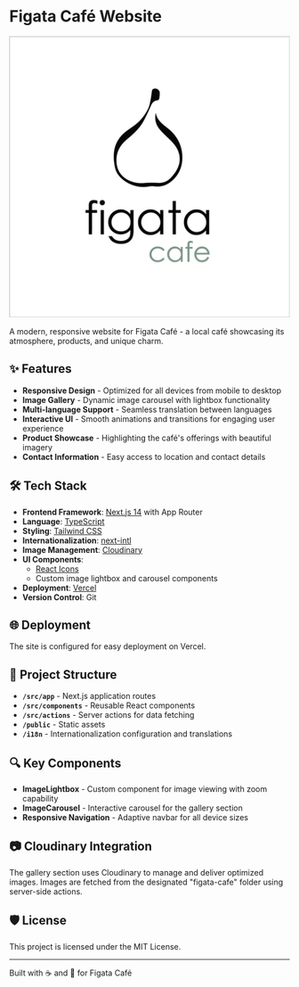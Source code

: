 # Figata Café Website

![Figata Café](public/assets/imgs/logo.jpg)

A modern, responsive website for Figata Café - a local café showcasing its atmosphere, products, and unique charm.

## ✨ Features

- **Responsive Design** - Optimized for all devices from mobile to desktop
- **Image Gallery** - Dynamic image carousel with lightbox functionality
- **Multi-language Support** - Seamless translation between languages
- **Interactive UI** - Smooth animations and transitions for engaging user experience
- **Product Showcase** - Highlighting the café's offerings with beautiful imagery
- **Contact Information** - Easy access to location and contact details

## 🛠️ Tech Stack

- **Frontend Framework**: [Next.js 14](https://nextjs.org/) with App Router
- **Language**: [TypeScript](https://www.typescriptlang.org/)
- **Styling**: [Tailwind CSS](https://tailwindcss.com/)
- **Internationalization**: [next-intl](https://next-intl-docs.vercel.app/)
- **Image Management**: [Cloudinary](https://cloudinary.com/)
- **UI Components**:
  - [React Icons](https://react-icons.github.io/react-icons/)
  - Custom image lightbox and carousel components
- **Deployment**: [Vercel](https://vercel.com/)
- **Version Control**: Git

## 🌐 Deployment

The site is configured for easy deployment on Vercel.

## 📝 Project Structure

- **`/src/app`** - Next.js application routes
- **`/src/components`** - Reusable React components
- **`/src/actions`** - Server actions for data fetching
- **`/public`** - Static assets
- **`/i18n`** - Internationalization configuration and translations

## 🔍 Key Components

- **ImageLightbox** - Custom component for image viewing with zoom capability
- **ImageCarousel** - Interactive carousel for the gallery section
- **Responsive Navigation** - Adaptive navbar for all device sizes

## 📷 Cloudinary Integration

The gallery section uses Cloudinary to manage and deliver optimized images. Images are fetched from the designated "figata-cafe" folder using server-side actions.

## 🛡️ License

This project is licensed under the MIT License.

---

Built with ☕ and 💜 for Figata Café
